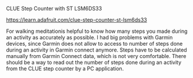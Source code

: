 CLUE Step Counter with ST LSM6DS33

https://learn.adafruit.com/clue-step-counter-st-lsm6ds33

For walking meditationis helpful to know how many steps you made during an activity as accurately as possible. I had big problems with Garmin devices, since Garmin does not allow to access to number of steps done during an activity in Garmin connect anymore. Steps have to be calculated manually from Garmin Connect data, which is not very comfortable. There should be a way to read out the number of steps done during an activity from the CLUE step counter by a PC application.

